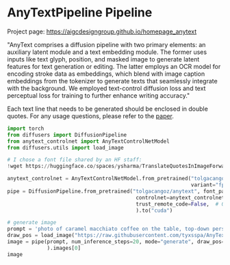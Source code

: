 # AnyTextPipeline Pipeline

Project page: https://aigcdesigngroup.github.io/homepage_anytext

"AnyText comprises a diffusion pipeline with two primary elements: an auxiliary latent module and a text embedding module. The former uses inputs like text glyph, position, and masked image to generate latent features for text generation or editing. The latter employs an OCR model for encoding stroke data as embeddings, which blend with image caption embeddings from the tokenizer to generate texts that seamlessly integrate with the background. We employed text-control diffusion loss and text perceptual loss for training to further enhance writing accuracy."

Each text line that needs to be generated should be enclosed in double quotes. For any usage questions, please refer to the [paper](https://arxiv.org/abs/2311.03054).


```py
import torch
from diffusers import DiffusionPipeline
from anytext_controlnet import AnyTextControlNetModel
from diffusers.utils import load_image

# I chose a font file shared by an HF staff:
!wget https://huggingface.co/spaces/ysharma/TranslateQuotesInImageForwards/resolve/main/arial-unicode-ms.ttf

anytext_controlnet = AnyTextControlNetModel.from_pretrained("tolgacangoz/anytext-controlnet", torch_dtype=torch.float16,
                                                            variant="fp16",)
pipe = DiffusionPipeline.from_pretrained("tolgacangoz/anytext", font_path="arial-unicode-ms.ttf",
                                          controlnet=anytext_controlnet, torch_dtype=torch.float16,
                                          trust_remote_code=False,  # One needs to give permission to run this pipeline's code
                                          ).to("cuda")

# generate image
prompt = 'photo of caramel macchiato coffee on the table, top-down perspective, with "Any" "Text" written on it using cream'
draw_pos = load_image("https://raw.githubusercontent.com/tyxsspa/AnyText/refs/heads/main/example_images/gen9.png")
image = pipe(prompt, num_inference_steps=20, mode="generate", draw_pos=draw_pos,
             ).images[0]
image
```
